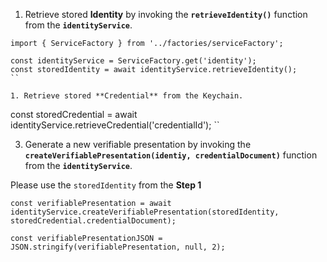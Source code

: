 
1. Retrieve stored **Identity** by invoking the **`retrieveIdentity()`** function from the **`identityService`**. 
```
import { ServiceFactory } from '../factories/serviceFactory';  
```
```
const identityService = ServiceFactory.get('identity');
const storedIdentity = await identityService.retrieveIdentity();
``

1. Retrieve stored **Credential** from the Keychain. 
```
const storedCredential = await identityService.retrieveCredential('credentialId');
``


3. Generate a new verifiable presentation by invoking the **`createVerifiablePresentation(identiy, credentialDocument)`** function from the **`identityService`**.  

Please use the `storedIdentity` from the **Step 1**

```
const verifiablePresentation = await identityService.createVerifiablePresentation(storedIdentity, storedCredential.credentialDocument);

const verifiablePresentationJSON = JSON.stringify(verifiablePresentation, null, 2);
```
